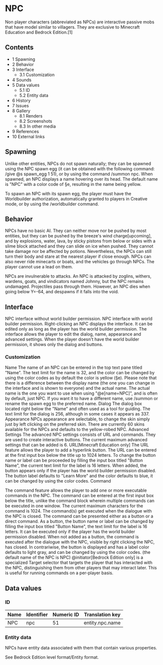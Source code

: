 # NPC
Non player characters (abbreviated as NPCs) are interactive passive mobs that have model similar to villagers. They are exclusive to Minecraft Education and Bedrock Edition.[1]

## Contents
- 1 Spawning
- 2 Behavior
- 3 Interface
	- 3.1 Customization
- 4 Sounds
- 5 Data values
	- 5.1 ID
	- 5.2 Entity data
- 6 History
- 7 Issues
- 8 Gallery
	- 8.1 Renders
	- 8.2 Screenshots
	- 8.3 In other media
- 9 References
- 10 External links

## Spawning
Unlike other entities, NPCs do not spawn naturally; they can be spawned using the NPC spawn egg (it can be obtained with the following command: /give @s spawn_egg 1 51), or by using the command /summon npc. When spawned, an NPC displays a name hovering over its head. The default name is "NPC" with a color code of §e, resulting in the name being yellow.

To spawn an NPC with its spawn egg, the player must have the Worldbuilder authorization, automatically granted to players in Creative mode, or by using the /worldbuilder command.

## Behavior
NPCs have no basic AI. They can neither move nor be pushed by most entities, but they can be pushed by the breeze's wind charge‌[upcoming], and by explosions, water, lava, by sticky pistons from below or sides with a slime block attached and they can slide on ice when pushed. They cannot take damage nor be affected by potions. Nevertheless, the NPCs can still turn their body and stare at the nearest player if close enough. 
NPCs can also never ride minecarts or boats, and the vehicles go through NPCs. The player cannot use a lead on them.

NPCs are invulnerable to attacks. An NPC is attacked by zoglins, withers, wardens, goats, and vindicators named Johnny, but the NPC remains undamaged. Projectiles pass through them. However, an NPC dies when going below Y=-64, and despawns if it falls into the void.

## Interface
NPC interface without world builder permission.
NPC interface with world builder permission.
Right-clicking an NPC displays the interface. It can be edited only as long as the player has the world builder permission. The interface allows the player to edit the dialog, name, appearance and advanced settings. When the player doesn't have the world builder permission, it shows only the dialog and buttons.

### Customization
Name
The name of an NPC can be entered in the top text pane titled "Name". The text limit for the name is 32, and the color can be changed by using the color codes as by default the color is yellow (§e). Please note that there is a difference between the display name (the one you can change in the interface and is shown to everyone) and the actual name. The actual name is the one you want to use when using "@e[name=NPC]", and is often by default, just NPC. If you want it to have a different name, use /summon or rename the spawn egg to the preferred name.
Dialog
The dialog box located right below the "Name" and often used as a tool for guiding. The text limit for the dialog is 256, although in some cases it appears as 337.
Appearance
NPCs appearance are selectable, to change the skin simply just by left clicking on the preferred skin.
There are currently 60 skins available for the NPCs and defaults to the yellow-robed NPC.
Advanced Settings
The advanced NPC settings consists of URL and commands. They are used to create interactive buttons. The current maximum advanced settings that can be added is 6.
URL‌[Minecraft Education  only]
The URL feature allows the player to add a hyperlink button. The URL can be entered at the first input box below the title up to 1024 letters.
To change the button name or label can be proceeded by filling the input box titled "Button Name", the current text limit for the label is 16 letters.
When added, the button appears only if the player has the world builder permission disabled. The button label defaults to "Learn More" and the color defaults to blue, it can be changed by using the color codes.
Command

The command feature allows the player to add one or more executable commands in the NPC. The command can be entered at the first input box below the title, unlike the command block wherein multiple commands can be executed in one window. The current maximum characters for the command is 1024. The command(s) get executed when the dialogue with the NPC is closed.
The command can be presented either as a button or a direct command. As a button, the button name or label can be changed by filling the input box titled "Button Name", the text limit for the label is 16 letters. It can be executed only if the player has the world builder permission disabled.
When not added as a button, the command is executed after the dialogue with the NPC, visible by right clicking the NPC, has closed. In contrariwise, the button is displayed and has a label color defaults to light gray, and can be changed by using the color codes. (the default name of the NPC is NPC)
@initiator‌[Bedrock Edition  only] is a specialized Target selector that targets the player that has interacted with the NPC, distinguishing them from other players that may interact later. This is useful for running commands on a per-player basis.
## Data values
### ID
| Name | Identifier | Numeric ID | Translation key |
|------|------------|------------|-----------------|
| NPC  | npc        | 51         | entity.npc.name |

### Entity data
NPCs have entity data associated with them that contain various properties.

See Bedrock Edition level format/Entity format.
